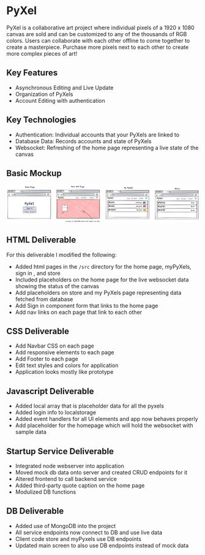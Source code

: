 # PyXel

PyXel is a collaborative art project where individual pixels of a 1920 x 1080 canvas are sold and can be customized to any of the thousands of RGB colors. Users can collaborate with each other offline to come together to create a masterpiece. Purchase more pixels next to each other to create more complex pieces of art!

## Key Features

* Asynchronous Editing and Live Update
* Organization of PyXels
* Account Editing with authentication

## Key Technologies
 * Authentication: Individual accounts that your PyXels are linked to
 * Database Data: Records accounts and state of PyXels
 * Websocket: Refreshing of the home page representing a live state of the canvas


## Basic Mockup

![Image](./docs/Prototype.png)	


## HTML Deliverable

For this deliverable I modified the following:

* Added html pages in the `/src` directory for the home page, myPyXels, sign in , and store
* Included placeholders on the home page for the live websocket data showing the status of the canvas
* Add placeholders on store and my PyXels page representing data fetched from database
* Add Sign in component form that links to the home page
* Add nav links on each page that link to each other

## CSS Deliverable
* Add Navbar CSS on each page
* Add responsive elements to each page
* Add Footer to each page
* Edit text styles and colors for application
* Application looks mostly like prototype

## Javascript Deliverable
* Added local array that is placeholder data for all the pyxels
* Added login info to localstorage
* Added event handlers for all UI elements and app now behaves properly
* Add placeholder for the homepage which will hold the websocket with sample data

## Startup Service Deliverable
* Integrated node webserver into application
* Moved mock db data onto server and created CRUD endpoints for it
* Altered frontend to call backend service
* Added third-party quote caption on the home page
* Modulized DB functions

## DB Deliverable
* Added use of MongoDB into the project
* All service endpoints now connect to DB and use live data
* Client code store and myPyxels use DB endpoints
* Updated main screen to also use DB endpoints instead of mock data